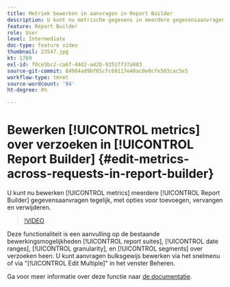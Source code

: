 ```yaml
---
title: Metriek bewerken in aanvragen in Report Builder
description: U kunt nu metrische gegevens in meerdere gegevensaanvragen voor Report Builder tegelijk bewerken met de opties voor toevoegen, vervangen en verwijderen.
feature: Report Builder
role: User
level: Intermediate
doc-type: feature video
thumbnail: 23547.jpg
kt: 1769
exl-id: f0ce5bc2-ca6f-44d2-a42b-9351ff37a083
source-git-commit: 84984ad9bf65cfc69117e40ac0e0cfe503cac5e5
workflow-type: tm+mt
source-wordcount: '94'
ht-degree: 0%

---
```


# Bewerken [!UICONTROL metrics] over verzoeken in [!UICONTROL Report Builder] {#edit-metrics-across-requests-in-report-builder}

U kunt nu bewerken [!UICONTROL metrics] meerdere [!UICONTROL Report Builder] gegevensaanvragen tegelijk, met opties voor toevoegen, vervangen en verwijderen.

>[!VIDEO](https://video.tv.adobe.com/v/23547/?quality=12&learn=on)

Deze functionaliteit is een aanvulling op de bestaande bewerkingsmogelijkheden [!UICONTROL report suites], [!UICONTROL date ranges], [!UICONTROL granularity], en [!UICONTROL segments] over verzoeken heen. U kunt aanvragen bulksgewijs bewerken via het snelmenu of via &quot;[!UICONTROL Edit Multiple]&quot; in het venster Beheren.

Ga voor meer informatie over deze functie naar [de documentatie](https://experienceleague.adobe.com/docs/analytics/analyze/report-builder/manage-requests/edit-multiple-metrics.html?lang=en).
